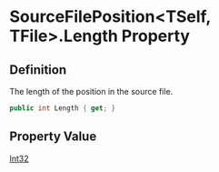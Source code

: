 # SourceFilePosition&lt;TSelf, TFile&gt;.Length Property
## Definition

The length of the position in the source file.

```c#
public int Length { get; }
```

## Property Value

[Int32](https://learn.microsoft.com/en-gb/dotnet/api/System.Int32)
